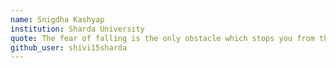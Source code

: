 ```yaml
---
name: Snigdha Kashyap
institution: Sharda University
quote: The fear of falling is the only obstacle which stops you from the flight.
github_user: shivi15sharda
---
```

